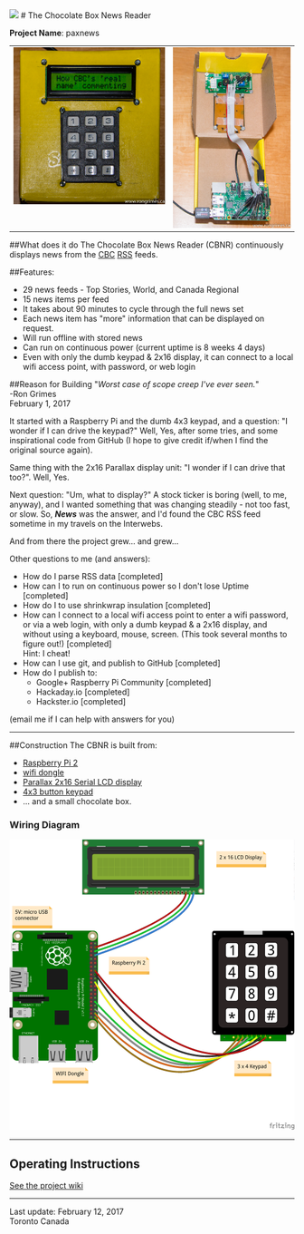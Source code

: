 <img src="https://www.raspberrypi.org/wp-content/uploads/2011/10/Raspi-PGB001.png" width="80">
# The Chocolate Box News Reader

**Project Name**: paxnews

<table>
<tr>
    <td valign="top"> <img src="./images/ChocolateBoxReader-7810.jpg" alt="Outside" width= "450px"/> </td>
    <td> <img src="./images/ChocolateBoxReader-7834.jpg" alt="Inside" width= "350px"/> </td>
    </tr>
</table>

##What does it do
The Chocolate Box News Reader (CBNR) continuously displays news from the [CBC](https://en.wikipedia.org/wiki/Canadian_Broadcasting_Corporation) [RSS](https://en.wikipedia.org/wiki/RSS) feeds.

##Features:
  * 29 news feeds - Top Stories, World, and Canada Regional
  * 15 news items per feed
  * It takes about 90 minutes to cycle through the full news set
  * Each news item has "more" information that can be displayed on request.
  * Will run offline with stored news
  * Can run on continuous power (current uptime is 8 weeks 4 days)
  * Even with only the dumb keypad & 2x16 display, it can connect to a local wifi access point, with password, or web login
  
##Reason for Building
"_Worst case of scope creep I've ever seen._"  
-Ron Grimes  
 February 1, 2017
 
It started with a Raspberry Pi and the dumb 4x3 keypad, and a question: "I wonder if I can drive the keypad?"
Well, Yes, after some tries, and some inspirational code from GitHub (I hope to give credit if/when I
find the original source again).
 
Same thing with the 2x16 Parallax display unit: "I wonder if I can drive that too?". Well, Yes.
 
Next question: "Um, what to display?" A stock ticker is boring (well, to me, anyway), and I wanted something that was changing
steadily - not too fast, or slow. So, _**News**_ was the answer, and I'd found the CBC RSS feed sometime
in my travels on the Interwebs.

And from there the project grew... and grew...
  
  
Other questions to me (and answers):
  * How do I parse RSS data [completed]
  * How can I to run on continuous power so I don't lose Uptime  [completed]
  * How do I to use shrinkwrap insulation [completed]
  * How can I connect to a local wifi access point to enter a wifi password, or via a web login, with only a dumb keypad & a 2x16 display, and without using a keyboard, mouse, screen. (This took several months to figure out!) [completed]  
  Hint: I cheat!
  * How can I use git, and publish to GitHub [completed]
  * How do I publish to:
    * Google+ Raspberry Pi Community [completed]
    * Hackaday.io [completed]
    * Hackster.io [completed]

(email me if I can help with answers for you)

***

##Construction
The CBNR is built from:
  * [Raspberry Pi 2](https://www.raspberrypi.org/products/raspberry-pi-2-model-b/)
  * [wifi dongle](https://www.canakit.com/raspberry-pi-wifi.html)
  * [Parallax 2x16 Serial LCD display](https://www.parallax.com/product/27977)
  * [4x3 button keypad](https://www.creatroninc.com/product/4x3-button-keypad/)
  * ... and a small chocolate box.

### Wiring Diagram
<img src="./images/ChocBoxReader_bb.png" alt="Fritzing diagram" width="600"/>

***

## Operating Instructions
[See the project wiki](../../wiki/Home)
***
Last update: February 12, 2017  
Toronto Canada

